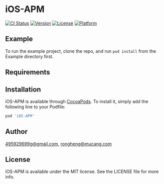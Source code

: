 # iOS-APM

[![CI Status](https://img.shields.io/travis/495929699g@gmail.com/iOS-APM.svg?style=flat)](https://travis-ci.org/495929699g@gmail.com/iOS-APM)
[![Version](https://img.shields.io/cocoapods/v/iOS-APM.svg?style=flat)](https://cocoapods.org/pods/iOS-APM)
[![License](https://img.shields.io/cocoapods/l/iOS-APM.svg?style=flat)](https://cocoapods.org/pods/iOS-APM)
[![Platform](https://img.shields.io/cocoapods/p/iOS-APM.svg?style=flat)](https://cocoapods.org/pods/iOS-APM)

## Example

To run the example project, clone the repo, and run `pod install` from the Example directory first.

## Requirements

## Installation

iOS-APM is available through [CocoaPods](https://cocoapods.org). To install
it, simply add the following line to your Podfile:

```ruby
pod 'iOS-APM'
```

## Author

495929699g@gmail.com, rongheng@mucang.com

## License

iOS-APM is available under the MIT license. See the LICENSE file for more info.
